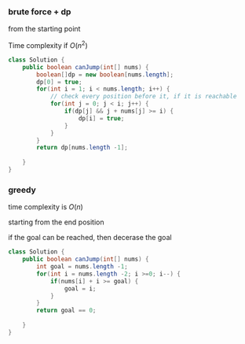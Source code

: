 ### brute force + dp

from the starting point

Time complexity if $O(n^2)$

```java
class Solution {
    public boolean canJump(int[] nums) {
        boolean[]dp = new boolean[nums.length];
        dp[0] = true;
        for(int i = 1; i < nums.length; i++) {
            // check every position before it, if it is reachable
            for(int j = 0; j < i; j++) {
                if(dp[j] && j + nums[j] >= i) {
                    dp[i] = true;
                }
            }
        }
        return dp[nums.length -1];
        
    }
}
```

### greedy

time complexity is $O(n)$

starting from the end position

if the goal can be reached, then decerase the goal

```java
class Solution {
    public boolean canJump(int[] nums) {
        int goal = nums.length -1;
        for(int i = nums.length -2; i >=0; i--) {
            if(nums[i] + i >= goal) {
                goal = i;
            }
        }
        return goal == 0;
        
    }
}
```

